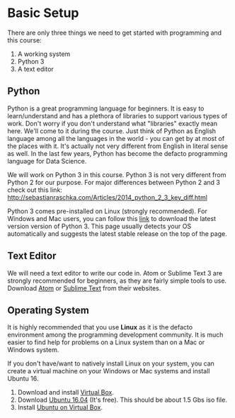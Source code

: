 # Basic Setup

There are only three things we need to get started with programming and this course:
1. A working system
2. Python 3
3. A text editor

## Python
Python is a great programming language for beginners. 
It is easy to learn/understand and has a plethora of libraries to support various types of work. 
Don't worry if you don't understand what "libraries" exactly mean here. We'll come to it during the course. 
Just think of Python as English language among all the languages in the world - you can get by at most of the places with it. 
It's actually not very different from English in literal sense as well. 
In the last few years, Python has become the defacto programming language for Data Science.

We will work on Python 3 in this course. Python 3 is not very different from Python 2 for our purpose.
For major differences between Python 2 and 3 check out this link: http://sebastianraschka.com/Articles/2014_python_2_3_key_diff.html

Python 3 comes pre-installed on Linux (strongly recommended).
For Windows and Mac users, you can follow this [link](https://www.python.org/downloads/) to download the latest version version of Python 3.
This page usually detects your OS automatically and suggests the latest stable release on the top of the page.

## Text Editor
We will need a text editor to write our code in. Atom or Sublime Text 3 are strongly recommended for beginners, as they are fairly simple tools to use.
Download [Atom](https://atom.io/) or [Sublime Text](https://www.sublimetext.com/) from their websites.

## Operating System
It is highly recommended that you use **Linux** as it is the defacto environment among the programming development community. 
It is much easier to find help for problems on a Linux system than on a Mac or Windows system.

If you don't have/want to natively install Linux on your system, you can create a virtual machine on your Windows or Mac systems and install Ubuntu 16.
1. Download and install [Virtual Box](https://www.virtualbox.org/).
2. Download [Ubuntu 16.04](https://www.ubuntu.com/download/desktop) (It's free). This should be about 1.5 Gbs iso file.
3. Install [Ubuntu on Virtual Box](https://askubuntu.com/questions/142549/how-to-install-ubuntu-on-virtualbox).
